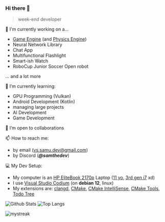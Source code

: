 ### Hi there 👋

> week-end developer

<!--
**VS-dev-cpu/VS-dev-cpu** is a ✨ _special_ ✨ repository because its `README.md` (this file) appears on your GitHub profile.

Here are some ideas to get you started:

- 🔭 I’m currently working on ...
- 🌱 I’m currently learning ...
- 👯 I’m looking to collaborate on ...
- 🤔 I’m looking for help with ...
- 💬 Ask me about ...
- 📫 How to reach me: ...
- 😄 Pronouns: ...
- ⚡ Fun fact: ...
-->

🔭 I'm currently working on a...
- [Game Engine](https://github.com/VS-dev-cpu/Graphite) (and [Physics Engine](https://github.com/VS-dev-cpu/Carbon))
- Neural Network Library
- Chat App
- Multifunctional Flashlight
- Smart-ish Watch
- RoboCup Junior Soccer Open robot

... and a lot more

🌱 I’m currently learning:
- GPU Programming (Vulkan)
- Android Development (Kotlin)
- managing large projects
- AI Development
- Game Development

👯 I’m open to collaborations 

📫 How to reach me:
- by email (vs.samu.dev@gmail.com)
- by Discord (***@samthedev***)

💻 My Dev Setup:
- My computer is an [HP EliteBook 2170p](https://support.hp.com/nz-en/document/c03406489) Laptop ([11 yo](https://www.google.com/search?q=hp+elitebook+2170p+release+date), [3rd gen i7](https://www.intel.com/content/www/us/en/products/sku/64898/intel-core-i73667u-processor-4m-cache-up-to-3-20-ghz/specifications.html) xd)
- I use [Visual Studio Codium](https://vscodium.com/) (on **debian 12**, linux)
- My extensions are: [clangd](https://open-vsx.org/extension/llvm-vs-code-extensions/vscode-clangd), [CMake](https://open-vsx.org/extension/twxs/cmake), [CMake IntelliSense](https://open-vsx.org/extension/KylinIdeTeam/cmake-intellisence), [CMake Tools](https://open-vsx.org/extension/ms-vscode/cmake-tools), [Todo Tree](https://open-vsx.org/vscode/item?itemName=Gruntfuggly.todo-tree)

![Github Stats](https://github-readme-stats.vercel.app/api?username=VS-dev-cpu&count_private=true&hide=issues)
![Top Langs](https://github-readme-stats.vercel.app/api/top-langs/?username=VS-dev-cpu&layout=compact)

<img src="https://github-readme-streak-stats.herokuapp.com/?user=VS-dev-cpu&theme=tokyonight" alt="mystreak"/>
